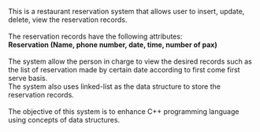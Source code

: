 This is a restaurant reservation system that allows user to insert, update, delete, view the reservation records.
<br><br>The reservation records have the following attributes:
<br><strong>Reservation (Name, phone number, date, time, number of pax)</strong>
<br><br>The system allow the person in charge to view the desired records such as the list of reservation made by certain date according to first come first serve basis.
<br>The system also uses linked-list as the data structure to store the reservation records.
<br><br>The objective of this system is to enhance C++ programming language using concepts of data structures.
